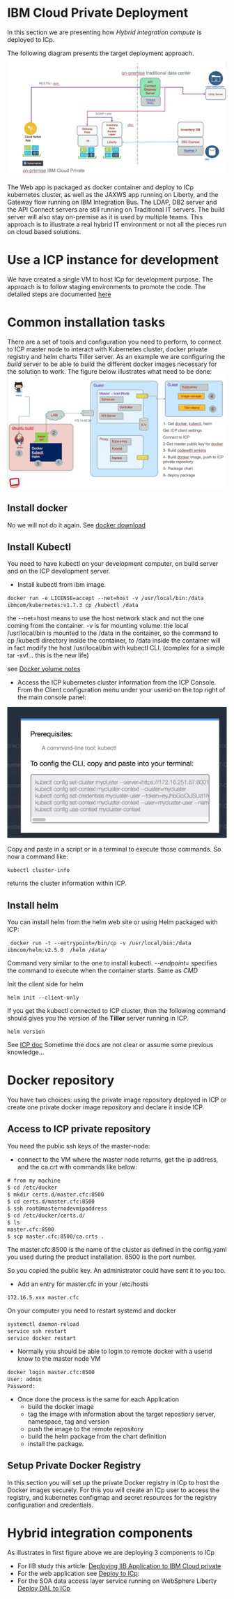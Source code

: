 # IBM Cloud Private Deployment
In this section we are presenting how *Hybrid integration compute* is deployed to ICp.

The following diagram presents the target deployment approach.

![Brown on ICP](./bc-icp-bt-view.png)

The Web app is packaged as docker container and deploy to ICp kubernetes cluster, as well as the JAXWS app running on Liberty, and the Gateway flow running on IBM Integration Bus. The LDAP, DB2 server and the API Connect servers are still running on Traditional IT servers. The build server will also stay on-premise as it is used by multiple teams. This approach is to illustrate a real hybrid IT environment or not all the pieces run on cloud based solutions.

# Use a ICP instance for development
We have created a single VM to host ICp for development purpose. The approach is to follow staging environments to promote the code. The detailed steps are documented [here](install-dev-icp21.md)

# Common installation tasks
There are a set of tools and configuration you need to perform, to connect to ICP master node to interact with Kubernetes cluster, docker private registry and helm charts Tiller server.
As an example we are configuring the *build* server to be able to build the different docker images necessary for the solution to work. The figure below illustrates what need to be done:
![](devops-icp.png)

## Install docker
No we will not do it again. See [docker download](https://docs.docker.com/engine/installation/)

## Install Kubectl
You need to have kubectl on your development computer, on build server and on the ICP development server.
* Install kubectl from ibm image.

```
docker run -e LICENSE=accept --net=host -v /usr/local/bin:/data ibmcom/kubernetes:v1.7.3 cp /kubectl /data
```
the --net=host means to use the host network stack and not the one coming from the container.  -v is for mounting volume: the local /usr/local/bin is mounted to the /data in the container, so the command to cp /kubectl directory inside the container, to /data inside the container will in fact modify the host /usr/local/bin with kubectl CLI. (complex for a simple tar -xvf... this is the new life)

see [Docker volume notes](https://docs.docker.com/engine/admin/volumes/volumes/)

* Access the ICP kubernetes cluster information from the ICP Console.
From the Client configuration menu under your userid on the top right of the main console panel:

![](kube-cli-settings.png)

Copy and paste in a script or in a terminal to execute those commands. So now a command like:
```
kubectl cluster-info
```  
returns the cluster information within ICP.

## Install helm
You can install helm from the helm web site or using Helm packaged with ICP:
```
 docker run -t --entrypoint=/bin/cp -v /usr/local/bin:/data ibmcom/helm:v2.5.0  /helm /data/
```
Command very similar to the one to install kubectl. *--endpoint=* specifies the command to execute when the container starts. Same as *CMD*

Init the client side for helm
```
helm init --client-only
```

If you get the kubectl connected to ICP cluster, then the following command should gives you the version of the **Tiller** server running in ICP.
```
helm version
```
See [ICP doc](https://www.ibm.com/support/knowledgecenter/SSBS6K_2.1.0/app_center/create_helm_cli.html)
Sometime the docs are not clear or assume some previous knowledge...

# Docker repository
You have two choices: using the private image repository deployed in ICP or create one private docker image repository and declare it inside ICP.

## Access to ICP private repository
You need the public ssh keys of the master-node:
* connect to the VM where the master node returns, get the ip address, and the ca.crt with commands like below:
```
# from my machine
$ cd /etc/docker
$ mkdir certs.d/master.cfc:8500
$ cd certs.d/master.cfc:8500
$ ssh root@masternodevmipaddress
$ cd /etc/docker/certs.d/
$ ls
master.cfc:8500
$ scp master.cfc:8500/ca.crts .
```
The master.cfc:8500 is the name of the cluster as defined in the config.yaml you used during the product installation. 8500 is the port number.

So you copied the public key. An administrator could have sent it to you too.

* Add an entry for master.cfc in your /etc/hosts
```
172.16.5.xxx master.cfc
```

On your computer you need to restart systemd and docker
```
systemctl daemon-reload
service ssh restart
service docker restart
```

* Normally you should be able to login to remote docker with a userid know to the master node VM
```
docker login master.cfc:8500
User: admin
Password:
```

* Once done the process is the same for each Application
   * build the docker image
   * tag the image with information about the target repostiory server, namespace, tag and version
   * push the image to the remote repository
   * build the helm package from the chart definition
   * install the package.

## Setup Private Docker Registry
In this section you will set up the private Docker registry in ICp to host the Docker images securely. For this you will create an ICp user to access the registry, and kubernetes configmap and secret resources for the registry configuration and credentials.

# Hybrid integration components
As illustrates in first figure above we are deploying 3 components to ICp
* For IIB study this article: [Deploying IIB Application to IBM Cloud private](https://github.com/ibm-cloud-architecture/refarch-integration-esb/blob/master/IBMCloudprivate/README.md)
* For the web application see [Deploy to ICp](https://github.com/ibm-cloud-architecture/refarch-caseinc-app/blob/master/docs/run-icp.md):
* For the SOA data access layer service running on WebSphere Liberty [Deploy DAL to ICp](https://github.com/ibm-cloud-architecture/refarch-integration-inventory-dal/blob/master/docs/icp-deploy.md)
